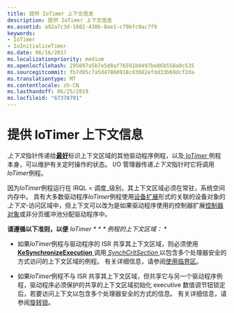 ```yaml
---
title: 提供 IoTimer 上下文信息
description: 提供 IoTimer 上下文信息
ms.assetid: a92a7c3d-1602-430b-8ae1-c79bfc9ac7f9
keywords:
- IoTimer
- IoInitializeTimer
ms.date: 06/16/2017
ms.localizationpriority: medium
ms.openlocfilehash: 295097a5b7e5d8af76591b0497be86b558a0c535
ms.sourcegitcommit: fb7d95c7a5d47860918cd3602efdd33b69dcf2da
ms.translationtype: MT
ms.contentlocale: zh-CN
ms.lasthandoff: 06/25/2019
ms.locfileid: "67378791"
---
```

# <a name="providing-iotimer-context-information"></a>提供 IoTimer 上下文信息





*上下文*指针传递给[**最好**](https://docs.microsoft.com/windows-hardware/drivers/ddi/content/wdm/nf-wdm-ioinitializetimer)标识上下文区域的其他驱动程序例程，以及[ *IoTimer* ](https://docs.microsoft.com/windows-hardware/drivers/ddi/content/wdm/nc-wdm-io_timer_routine)例程本身，可以维护有关定时操作的状态。 I/O 管理器传递*上下文*指针时它将调用*IoTimer*例程。

因为*IoTimer*例程运行在 IRQL = 调度\_级别，其上下文区域必须在常驻，系统空间内存中。 具有大多数驱动程序*IoTimer*例程使用[设备扩展](device-extensions.md)形式的关联的设备对象的*上下文*-访问区域中，但上下文可以改为是如果驱动程序使用的控制器扩展[控制器对象](using-controller-objects.md)或非分页缓冲池分配驱动程序中。

**请遵循以下准则，以便** *IoTimer * * * 例程的上下文区域：* *

-   如果*IoTimer*例程与驱动程序的 ISR 共享其上下文区域，则必须使用[ **KeSynchronizeExecution** ](https://docs.microsoft.com/windows-hardware/drivers/ddi/content/wdm/nf-wdm-kesynchronizeexecution)调用[ *SynchCritSection* ](https://docs.microsoft.com/windows-hardware/drivers/ddi/content/wdm/nc-wdm-ksynchronize_routine)以包含多个处理器安全的方式访问的上下文区域的例程。 有关详细信息，请参阅[使用临界区](using-critical-sections.md)。

-   如果*IoTimer*例程不与 ISR 共享其上下文区域，但共享它与另一个驱动程序例程，驱动程序必须保护的共享的上下文区域初始化 executive 数值调节钮锁定后，若要访问上下文以包含多个处理器安全的方式的信息。 有关详细信息，请参阅[旋转锁](spin-locks.md)。

 

 




